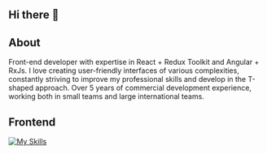 ## Hi there 👋

## About
Front-end developer with expertise in React + Redux Toolkit and Angular + RxJs. I love creating user-friendly interfaces of various complexities, constantly striving to improve my professional skills and develop in the T-shaped approach. Over 5 years of commercial development experience, working both in small teams and large international teams.

## Frontend
[![My Skills](https://skillicons.dev/icons?i=react,redux,angular,next,js,ts,html,css,sass,less)](https://skillicons.dev)

<!--
**a1exevs/a1exevs** is a ✨ _special_ ✨ repository because its `README.md` (this file) appears on your GitHub profile.

Here are some ideas to get you started:

- 🔭 I’m currently working on ...
- 🌱 I’m currently learning ...
- 👯 I’m looking to collaborate on ...
- 🤔 I’m looking for help with ...
- 💬 Ask me about ...
- 📫 How to reach me: ...
- 😄 Pronouns: ...
- ⚡ Fun fact: ...
-->
